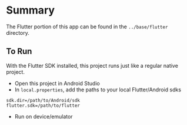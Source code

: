 # Summary
The Flutter portion of this app can be found in the `../base/flutter` directory.

## To Run
With the Flutter SDK installed, this project runs just like a regular native project.
- Open this project in Android Studio
- In `local.properties`, add the paths to your local Flutter/Android sdks
```
sdk.dir=/path/to/Android/sdk
flutter.sdk=/path/to/flutter
```
- Run on device/emulator
